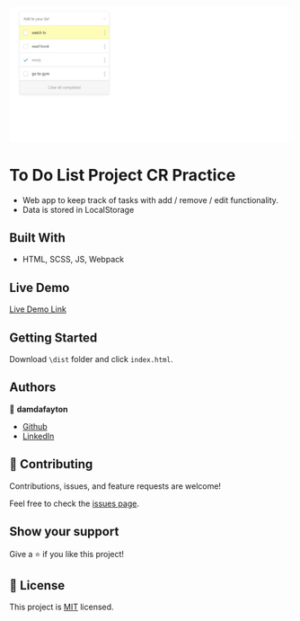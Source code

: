![](ss.jpg)


# To Do List Project CR Practice

- Web app to keep track of tasks with add / remove / edit functionality.
- Data is stored in LocalStorage


## Built With

- HTML, SCSS, JS, Webpack


## Live Demo

[Live Demo Link](https://damdafayton.github.io/to-do-list/dist)


## Getting Started

Download `\dist` folder and click `index.html`.


## Authors

👤 **damdafayton**

- [Github](https://github.com/damdafayton)
- [LinkedIn](https://linkedin.com/in/damdafayton)


## 🤝 Contributing

Contributions, issues, and feature requests are welcome!

Feel free to check the [issues page](../../issues/).


## Show your support

Give a ⭐️ if you like this project!


## 📝 License

This project is [MIT](./MIT.md) licensed.
